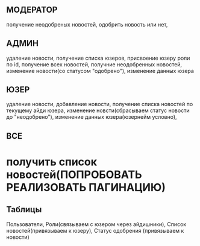 ## МОДЕРАТОР

получение неодобреных новостей,
одобрить новость или нет,

## АДМИН

удаление новости,
получение списка юзеров,
присвоение юзеру роли по id,
получение всех новостей,
получние неодобренных новостей,
изменение новости(со статусом "одобрено"),
изменение данных юзера

## ЮЗЕР

удаление новости,
добавление новости,
получение списка новостей по текущему айди юзера,
изменение новсти(сбрасываем статус новости до "неодобрено"),
изменение данных юзера(юзернейм условно),

## ВСЕ

# получить список новостей(ПОПРОБОВАТЬ РЕАЛИЗОВАТЬ ПАГИНАЦИЮ)

## Таблицы

Пользователи,
Роли(связываем с юзером через айдишники),
Список новостей(привязываем к юзеру),
Статус одобрения (привязываем к новости)
